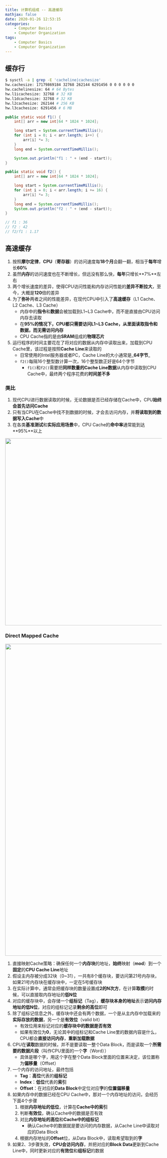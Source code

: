 ```yaml
---
title: 计算机组成 -- 高速缓存
mathjax: false
date: 2020-01-26 12:53:15
categories:
    - Computer Basics
    - Computer Organization
tags:
    - Computer Basics
    - Computer Organization
---
```


## 缓存行
```bash
$ sysctl -a | grep -E 'cacheline|cachesize'
hw.cachesize: 17179869184 32768 262144 6291456 0 0 0 0 0 0
hw.cachelinesize: 64 # 64 Bytes
hw.l1icachesize: 32768 # 32 KB
hw.l1dcachesize: 32768 # 32 KB
hw.l2cachesize: 262144 # 256 KB
hw.l3cachesize: 6291456 # 6 MB
```
```java
public static void f1() {
    int[] arr = new int[64 * 1024 * 1024];

    long start = System.currentTimeMillis();
    for (int i = 0; i < arr.length; i++) {
        arr[i] *= 3;
    }
    long end = System.currentTimeMillis();

    System.out.println("f1 : " + (end - start));
}

public static void f2() {
    int[] arr = new int[64 * 1024 * 1024];

    long start = System.currentTimeMillis();
    for (int i = 0; i < arr.length; i += 16) {
        arr[i] *= 3;
    }
    long end = System.currentTimeMillis();
    System.out.println("f2 : " + (end - start));
}

// f1 : 36
// f2 : 42
// f2/f1 : 1.17
```

<!-- more -->

## 高速缓存
1. 按照**摩尔定律**，**CPU**（**寄存器**）的访问速度每**18个月**会翻一翻，相当于**每年**增长**60%**
2. 虽然**内存**的访问速度也在不断增长，但远没有那么快，**每年**只增长**7%**左右
3. 两个增长速度的差异，使得CPU访问性能和内存访问性能的**差异不断拉大**，至今，大概是**120**倍的差异
4. 为了**弥补**两者之间的性能差异，在现代CPU中引入了**高速缓存**（L1 Cache、L2 Cache、L3 Cache）
   - 内存中的**指令**和**数据**会被加载到L1~L3 Cache中，而不是直接由CPU访问内存去读取
   - 在**95%**的情况下，CPU都只需要访问L1~L3 Cache，从里面读取指令和数据，而**无需访问内存**
   - CPU Cache指的是由**SRAM**组成的**物理芯片**
5. 运行程序的时间主要花在了将对应的数据从内存中读取出来，加载到CPU Cache里，该过程是按照**Cache Line**来读取的
   - 日常使用的Intel服务器或者PC，Cache Line的大小通常是_**64字节**_
   - `f2()`每隔16个整型数计算一次，16个整型数正好是64个字节
     - `f1()`和`f2()`需要把**同样数量的Cache Line数据**从内存中读取到CPU Cache中，最终两个程序花费的**时间差不多**

### 类比
1. 现代CPU进行数据读取的时候，无论数据是否已经存储在Cache中，CPU**始终会首先访问Cache**
2. 只有当CPU在Cache中找不到数据的时候，才会去访问内存，并**将读取到的数据写入Cache**中
3. 在各类**基准测试**和**实际应用场景**中，CPU Cache的**命中率**通常能到达**95%**以上

<img src="https://computer-composition-1253868755.cos.ap-guangzhou.myqcloud.com/computer-organization-cache.png" width=600/>

### Direct Mapped Cache
<img src="https://computer-composition-1253868755.cos.ap-guangzhou.myqcloud.com/computer-organization-cache-mem-map-cache-line.png" width=1000/>

1. 直接映射Cache策略：确保任何一个**内存块**的地址，**始终**映射（**mod**）到一个**固定**的**CPU Cache Line**地址
2. 假设主内存被分成32块（0~31），一共有8个缓存块，要访问第21号内存块，如果21号内存块在缓存块中，一定在5号缓存块
3. 在实际计算中，通常会把缓存块的数量设置成**2的N次方**，在计算**取模**的时候，可以直接取内存地址的**低N位**
4. 对应的缓存块中，会存储一个**组标记**（Tag），**缓存块本身的地址**表示**访问内存地址的低N位**，对应的组标记记录**剩余的高位**即可
5. 除了组标记信息之外，缓存块中还会有两个数据，一个是从主内存中加载来的**实际存放的数据**，另一个是**有效位**（valid bit）
   - 有效位用来标记对应的**缓存块中的数据是否有效**
   - 如果有效位为**0**，无论其中的组标记和Cache Line里的数据内容是什么，CPU都会**直接访问内存**，**重新加载数据**
6. CPU在**读取**数据的时候，并不是要读取一整个Data Block，而是读取一个**所需要的数据片段**（叫作CPU里面的一个**字**（Word））
   - 具体是哪个字，用这个字在整个Data Block里面的位置来决定，该位置称为**偏移量**（Offset）
7. 一个内存的访问地址，最终包括
    - **Tag**：**高位**代表的**组标记**
    - **Index**：**低位**代表的**索引**
    - **Offset**：在对应的**Data Block**中定位对应**字**的**位置偏移量**
8. 如果内存中的数据已经在CPU Cache中，那对一个内存地址的访问，会经历下面4个步骤
   1. 根据**内存地址的低位**，计算在**Cache中的索引**
   2. 判断**有效位**，确认Cache中的数据是否有效
   3. 对比**内存地址的高位**和**Cache中的组标记**
      - 确认Cache中的数据就是要访问的内存数据，从Cache Line中读取对应的Data Block
   1. 根据内存地址的**Offset**位，从Data Block中，读取希望取到的**字**
1. 如果2、3步骤失效，**CPU会访问内存**，并把对应的**Block Data**更新到Cache Line中，同时更新对应的**有效位**和**组标记**的数据